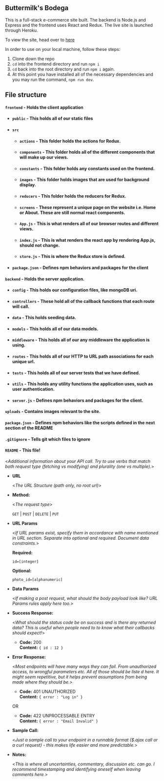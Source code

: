 **Buttermilk's Bodega**
----
This is a full-stack e-commerce site built. The backend is Node.js and Express and the frontend uses React and Redux. The live site is launched through Heroku. 

To view the site, head over to [here](https://buttermilks-bodega.herokuapp.com/)

In order to use on your local machine, follow these steps: 
1. Clone down the repo
2. `cd` into the frontend directory and run `npm i`
3. `cd` back into the root directory and run `npm i` again. 
4. At this point you have installed all of the necessary dependencies and you may run the command, `npm run dev`. 

## File structure
#### `frontend` - Holds the client application
- #### `public` - This holds all of our static files
- #### `src`
    - #### `actions` - This folder holds the actions for Redux.
    - #### `components` - This folder holds all of the different components that will make up our views.
    - #### `constants` - This folder holds any constants used on the frontend.
    - #### `images` - This folder holds images that are used for background display. 
    - #### `reducers` - This folder holds the reducers for Redux.
    - #### `screens` - These represent a unique page on the website i.e. Home or About. These are still normal react components.
    - #### `App.js` - This is what renders all of our browser routes and different views.
    - #### `index.js` - This is what renders the react app by rendering App.js, should not change.
    - #### `store.js` - This is where the Redux store is defined.
- #### `package.json` - Defines npm behaviors and packages for the client
#### `backend` - Holds the server application.
- #### `config` - This holds our configuration files, like mongoDB uri.
- #### `controllers` - These hold all of the callback functions that each route will call.
- #### `data` - This holds seeding data.
- #### `models` - This holds all of our data models.
- #### `middleware` - This holds all of our any middleware the application is using.
- #### `routes` - This holds all of our HTTP to URL path associations for each unique url.
- #### `tests` - This holds all of our server tests that we have defined.
- #### `utils` - This holds any utility functions the application uses, such as user authentication.
- #### `server.js` - Defines npm behaviors and packages for the client.
#### `uploads` - Contains images relevant to the site.
#### `package.json` - Defines npm behaviors like the scripts defined in the next section of the README
#### `.gitignore` - Tells git which files to ignore
#### `README` - This file!


  <_Additional information about your API call. Try to use verbs that match both request type (fetching vs modifying) and plurality (one vs multiple)._>

* **URL**

  <_The URL Structure (path only, no root url)_>

* **Method:**
  
  <_The request type_>

  `GET` | `POST` | `DELETE` | `PUT`
  
*  **URL Params**

   <_If URL params exist, specify them in accordance with name mentioned in URL section. Separate into optional and required. Document data constraints._> 

   **Required:**
 
   `id=[integer]`

   **Optional:**
 
   `photo_id=[alphanumeric]`

* **Data Params**

  <_If making a post request, what should the body payload look like? URL Params rules apply here too._>

* **Success Response:**
  
  <_What should the status code be on success and is there any returned data? This is useful when people need to to know what their callbacks should expect!_>

  * **Code:** 200 <br />
    **Content:** `{ id : 12 }`
 
* **Error Response:**

  <_Most endpoints will have many ways they can fail. From unauthorized access, to wrongful parameters etc. All of those should be liste d here. It might seem repetitive, but it helps prevent assumptions from being made where they should be._>

  * **Code:** 401 UNAUTHORIZED <br />
    **Content:** `{ error : "Log in" }`

  OR

  * **Code:** 422 UNPROCESSABLE ENTRY <br />
    **Content:** `{ error : "Email Invalid" }`

* **Sample Call:**

  <_Just a sample call to your endpoint in a runnable format ($.ajax call or a curl request) - this makes life easier and more predictable._> 

* **Notes:**

  <_This is where all uncertainties, commentary, discussion etc. can go. I recommend timestamping and identifying oneself when leaving comments here._> 
